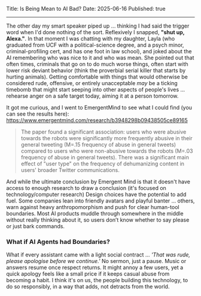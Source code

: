 Title: Is Being Mean to AI Bad?
Date: 2025-06-16
Published: true 

---

The other day my smart speaker piped up ... thinking I had said the trigger word when I'd done nothing of the sort. Reflexively I snapped, **"shut up, Alexa."**. In that moment I was chatting with my daughter, Layla (who graduated from UCF with a political-science degree, and a psych minor, criminal-profiling cert, and has one foot in law school), and joked about the AI remembering who was nice to it and who was mean. She pointed out that often times, criminals that go on to do much worse things, often start with lower risk deviant behavior (think the proverbial serial killer that starts by hurting animals). Getting comfortable with things that would otherwise be considered rude, offensive, or entirely unacceptable _may_ be a ticking timebomb that might start seeping into other aspects of people's lives … rehearse anger on a safe target today, aiming it at a person tomorrow.

It got me curious, and I went to EmergentMind to see what I could find (you can see the results here):  
https://www.emergentmind.com/research/b3948298b09438505ce89165

> The paper found a significant association: users who were abusive towards the robots were significantly more frequently abusive in their general tweeting (M=.15 frequency of abuse in general tweets) compared to users who were non-abusive towards the robots (M=.03 frequency of abuse in general tweets). There was a significant main effect of "user type" on the frequency of dehumanizing content in users' broader Twitter communications.

And while the ultimate conclusion by Emergent Mind is that it doesn't have access to enough research to draw a conclusion (it's focused on technology/computer research) Design choices have the potential to add fuel. Some companies lean into friendly avatars and playful banter … others, warn against heavy anthropomorphism and push for clear human-tool boundaries. Most AI products muddle through somewhere in the middle without really thinking about it, so users don’t know whether to say please or just bark commands.

### What if AI Agents had Boundaries?

What if every assistant came with a light social contract … *'That was rude, please apologise before we continue.'* No sermon, just a pause. Music or answers resume once respect returns. It might annoy a few users, yet a quick apology feels like a small price if it keeps casual abuse from becoming a habit. I think it's on us, the people building this technology, to do so responsibly, in a way that adds, not detracts from the world.